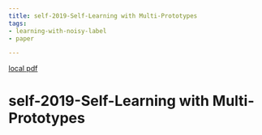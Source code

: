 ```yaml
---
title: self-2019-Self-Learning with Multi-Prototypes
tags:
- learning-with-noisy-label
- paper

---
```


[local pdf](../../../pdfs/self-2019-Self-Learning%20with%20Multi-Prototypes.pdf)

# self-2019-Self-Learning with Multi-Prototypes
